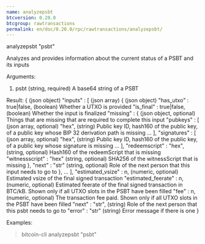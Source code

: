 ```yaml
---
name: analyzepsbt
btcversion: 0.20.0
btcgroup: rawtransactions
permalink: en/doc/0.20.0/rpc/rawtransactions/analyzepsbt/
---
```


analyzepsbt "psbt"

Analyzes and provides information about the current status of a PSBT and its inputs

Arguments:
1. psbt    (string, required) A base64 string of a PSBT

Result:
{                                   (json object)
  "inputs" : [                      (json array)
    {                               (json object)
      "has_utxo" : true|false,      (boolean) Whether a UTXO is provided
      "is_final" : true|false,      (boolean) Whether the input is finalized
      "missing" : {                 (json object, optional) Things that are missing that are required to complete this input
        "pubkeys" : [               (json array, optional)
          "hex",                    (string) Public key ID, hash160 of the public key, of a public key whose BIP 32 derivation path is missing
          ...
        ],
        "signatures" : [            (json array, optional)
          "hex",                    (string) Public key ID, hash160 of the public key, of a public key whose signature is missing
          ...
        ],
        "redeemscript" : "hex",     (string, optional) Hash160 of the redeemScript that is missing
        "witnessscript" : "hex"     (string, optional) SHA256 of the witnessScript that is missing
      },
      "next" : "str"                (string, optional) Role of the next person that this input needs to go to
    },
    ...
  ],
  "estimated_vsize" : n,            (numeric, optional) Estimated vsize of the final signed transaction
  "estimated_feerate" : n,          (numeric, optional) Estimated feerate of the final signed transaction in BTC/kB. Shown only if all UTXO slots in the PSBT have been filled
  "fee" : n,                        (numeric, optional) The transaction fee paid. Shown only if all UTXO slots in the PSBT have been filled
  "next" : "str",                   (string) Role of the next person that this psbt needs to go to
  "error" : "str"                   (string) Error message if there is one
}

Examples:
> bitcoin-cli analyzepsbt "psbt"


